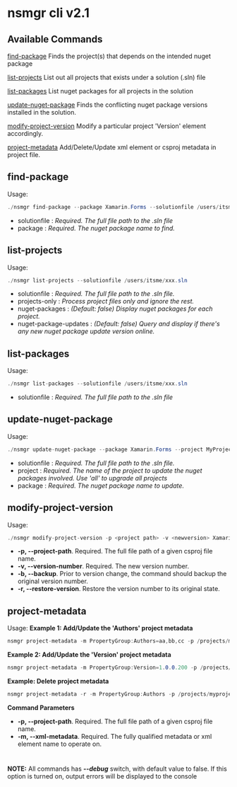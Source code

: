 # nsmgr cli v2.1


## Available Commands
[find-package](https://github.com/synthphonic/nautilus-cli/blob/33-documentation-update-readmemd-to-include-modify-project-version-command/COMMANDS.md#find-package)
Finds the project(s) that depends on the intended nuget package

[list-projects](https://github.com/synthphonic/nautilus-cli/blob/33-documentation-update-readmemd-to-include-modify-project-version-command/COMMANDS.md#list-projects)
List out all projects that exists under a solution (.sln) file

[list-packages](https://github.com/synthphonic/nautilus-cli/blob/33-documentation-update-readmemd-to-include-modify-project-version-command/COMMANDS.md#list-packages)
List nuget packages for all projects in the solution

[update-nuget-package](https://github.com/synthphonic/nautilus-cli/blob/33-documentation-update-readmemd-to-include-modify-project-version-command/COMMANDS.md#update-nuget-package)
Finds the conflicting nuget package versions installed in the solution.

[modify-project-version](https://github.com/synthphonic/nautilus-cli/blob/33-documentation-update-readmemd-to-include-modify-project-version-command/COMMANDS.md#modify-project-version)
Modify a particular project 'Version' element accordingly.

[project-metadata](https://github.com/synthphonic/nautilus-cli/edit/FEATURES/44-ability-to-addupdatedelete-csproj-file-metadata-related-to-nuget-package-creation/docs/COMMANDS.md#project-metadata)
Add/Delete/Update xml element or csproj metadata in project file.

## find-package
Usage:
```csharp
./nsmgr find-package --package Xamarin.Forms --solutionfile /users/itsme/xxx.sln
```
  - solutionfile :   *Required. The full file path to the .sln file*
  - package          :   *Required. The nuget package name to find.*

## list-projects
Usage:
```csharp
./nsmgr list-projects --solutionfile /users/itsme/xxx.sln
```
  - solutionfile : *Required. The full file path to the .sln file.*
  - projects-only   : *Process project files only and ignore the rest.*
  - nuget-packages : *(Default: false) Display nuget packages for each project.*
  - nuget-package-updates : *(Default: false) Query and display if there's any new nuget package update version online.*

## list-packages
Usage:
```csharp
./nsmgr list-packages --solutionfile /users/itsme/xxx.sln
```
  - solutionfile : *Required. The full file path to the .sln file*


## update-nuget-package
Usage:
```csharp
./nsmgr update-nuget-package --package Xamarin.Forms --project MyProject.Name --solutionfile /users/itsme/xxx.sln --version 3.6.1.21221121
```
  - solutionfile : *Required. The full file path to the .sln file.*
  - project : *Required. The name of the project to update the nuget packages involved. Use 'all' to upgrade all projects*
  - package : *Required. The nuget package name to update.*

## modify-project-version
Usage:
```csharp
./nsmgr modify-project-version -p <project path> -v <newversion> Xamarin.Forms --project MyProject.Name --solutionfile /users/itsme/xxx.sln --version 3.6.1.21221121
```
- **-p, --project-path**. Required. The full file path of a given csproj file name.
- **-v, --version-number**. Required. The new version number.
- **-b, --backup**. Prior to version change, the command should backup the original version number.
- **-r, --restore-version**.  Restore the version number to its original state.

## project-metadata
Usage:
**Example 1: Add/Update the 'Authors' project metadata**
```csharp
nsmgr project-metadata -m PropertyGroup:Authors=aa,bb,cc -p /projects/myproject/xxx.csproj
```
**Example 2: Add/Update the 'Version' project metadata**
```csharp
nsmgr project-metadata -m PropertyGroup:Version=1.0.0.200 -p /projects/myproject/xxx.csproj
```

**Example: Delete project metadata**
```csharp
nsmgr project-metadata -r -m PropertyGroup:Authors -p /projects/myproject/xxx.csproj
```

**Command Parameters**
- **-p, --project-path**. Required. The full file path of a given csproj file name.
- **-m, --xml-metadata**. Required. The fully qualified metadata or xml element name to operate on.

#
**NOTE:** All commands has ***--debug*** switch, with default value to false. If this option is turned on, output errors will be displayed to the console

